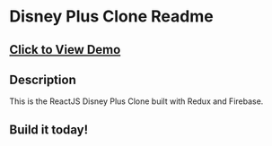 # Disney Plus Clone Readme

## <a href="https://disney-clone-d1e27.firebaseapp.com" target="_blank">Click to View Demo</a>


## Description
This is the ReactJS Disney Plus Clone built with Redux and Firebase.

## Build it today!

